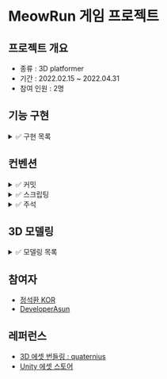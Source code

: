 # MeowRun 게임 프로젝트
## 프로젝트 개요
- 종류 : 3D platformer
- 기간 : 2022.02.15 ~ 2022.04.31
- 참여 인원 : 2명

## 기능 구현
<details>
<summary>✅ 구현 목록</summary>

1. 캐릭터 움직임
1. 맵 디자인
1. content here
</details>

## 컨벤션
<details>
<summary>✅ 커밋</summary>

1. feat : 기능 개발 및 추가
1. bug : 버그 수정
1. docs : 리드미 등 문서 작성
1. chore : 에셋 업로드, 세팅, 메타 파일 등 그 외 파일 수정
1. refactor : 기존 코드 개선
</details>

<details>
<summary>✅ 스크립팅</summary>

1. content here
1. content here
1. content here
</details>

<details>
<summary>✅ 주석</summary>

1. content here
1. content here
1. content here
</details>

## 3D 모델링
<details>
<summary>✅ 모델링 목록</summary>

1. content here
1. content here
1. content here
</details>

## 참여자
- [정석환 KOR](https://github.com/jshhhhh)
- [DeveloperAsun](https://github.com/developerasun)

## 레퍼런스 
- [3D 에셋 번들링 : quaternius](https://www.patreon.com/quaternius)
- [Unity 에셋 스토어](https://assetstore.unity.com/)
